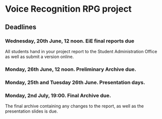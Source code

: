 Voice Recognition RPG project
======================

Deadlines
-------------------

### Wednesday, 20th June, 12 noon. EiE final reports due

All students hand in your project report to the Student Administration Office as well as submit a version online.

### Monday, 26th June, 12 noon. Preliminary Archive due.

### Monday, 25th and Tuesday 26th June. Presentation days.

### Monday, 2nd July, 19:00. Final Archive due.
The final archive containing any changes to the report, as well as the presentation slides is due.
